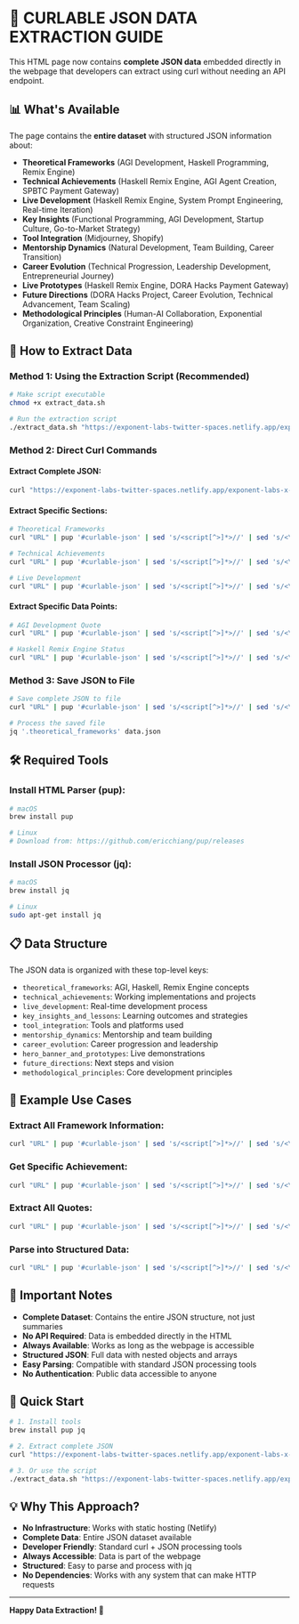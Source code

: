 # 🚀 CURLABLE JSON DATA EXTRACTION GUIDE

This HTML page now contains **complete JSON data** embedded directly in the webpage that developers can extract using curl without needing an API endpoint.

## **📊 What's Available**

The page contains the **entire dataset** with structured JSON information about:
- **Theoretical Frameworks** (AGI Development, Haskell Programming, Remix Engine)
- **Technical Achievements** (Haskell Remix Engine, AGI Agent Creation, SPBTC Payment Gateway)
- **Live Development** (Haskell Remix Engine, System Prompt Engineering, Real-time Iteration)
- **Key Insights** (Functional Programming, AGI Development, Startup Culture, Go-to-Market Strategy)
- **Tool Integration** (Midjourney, Shopify)
- **Mentorship Dynamics** (Natural Development, Team Building, Career Transition)
- **Career Evolution** (Technical Progression, Leadership Development, Entrepreneurial Journey)
- **Live Prototypes** (Haskell Remix Engine, DORA Hacks Payment Gateway)
- **Future Directions** (DORA Hacks Project, Career Evolution, Technical Advancement, Team Scaling)
- **Methodological Principles** (Human-AI Collaboration, Exponential Organization, Creative Constraint Engineering)

## **🔧 How to Extract Data**

### **Method 1: Using the Extraction Script (Recommended)**

```bash
# Make script executable
chmod +x extract_data.sh

# Run the extraction script
./extract_data.sh "https://exponent-labs-twitter-spaces.netlify.app/exponent-labs-x-space-agi-haskell-remix-engine-dorahacks-hackathon-sbtc-wed-aug-13-2025.html"
```

### **Method 2: Direct Curl Commands**

#### **Extract Complete JSON:**
```bash
curl "https://exponent-labs-twitter-spaces.netlify.app/exponent-labs-x-space-agi-haskell-remix-engine-dorahacks-hackathon-sbtc-wed-aug-13-2025.html" | pup '#curlable-json' | sed 's/<script[^>]*>//' | sed 's/<\/script>//'
```

#### **Extract Specific Sections:**
```bash
# Theoretical Frameworks
curl "URL" | pup '#curlable-json' | sed 's/<script[^>]*>//' | sed 's/<\/script>//' | jq '.theoretical_frameworks'

# Technical Achievements
curl "URL" | pup '#curlable-json' | sed 's/<script[^>]*>//' | sed 's/<\/script>//' | jq '.technical_achievements'

# Live Development
curl "URL" | pup '#curlable-json' | sed 's/<script[^>]*>//' | sed 's/<\/script>//' | jq '.live_development'
```

#### **Extract Specific Data Points:**
```bash
# AGI Development Quote
curl "URL" | pup '#curlable-json' | sed 's/<script[^>]*>//' | sed 's/<\/script>//' | jq -r '.theoretical_frameworks.agi_development.quote'

# Haskell Remix Engine Status
curl "URL" | pup '#curlable-json' | sed 's/<script[^>]*>//' | sed 's/<\/script>//' | jq -r '.technical_achievements.haskell_remix_engine.live_results'
```

### **Method 3: Save JSON to File**
```bash
# Save complete JSON to file
curl "URL" | pup '#curlable-json' | sed 's/<script[^>]*>//' | sed 's/<\/script>//' > data.json

# Process the saved file
jq '.theoretical_frameworks' data.json
```

## **🛠️ Required Tools**

### **Install HTML Parser (pup):**
```bash
# macOS
brew install pup

# Linux
# Download from: https://github.com/ericchiang/pup/releases
```

### **Install JSON Processor (jq):**
```bash
# macOS
brew install jq

# Linux
sudo apt-get install jq
```

## **📋 Data Structure**

The JSON data is organized with these top-level keys:
- `theoretical_frameworks`: AGI, Haskell, Remix Engine concepts
- `technical_achievements`: Working implementations and projects
- `live_development`: Real-time development process
- `key_insights_and_lessons`: Learning outcomes and strategies
- `tool_integration`: Tools and platforms used
- `mentorship_dynamics`: Mentorship and team building
- `career_evolution`: Career progression and leadership
- `hero_banner_and_prototypes`: Live demonstrations
- `future_directions`: Next steps and vision
- `methodological_principles`: Core development principles

## **🎯 Example Use Cases**

### **Extract All Framework Information:**
```bash
curl "URL" | pup '#curlable-json' | sed 's/<script[^>]*>//' | sed 's/<\/script>//' | jq '.theoretical_frameworks'
```

### **Get Specific Achievement:**
```bash
curl "URL" | pup '#curlable-json' | sed 's/<script[^>]*>//' | sed 's/<\/script>//' | jq '.technical_achievements.haskell_remix_engine'
```

### **Extract All Quotes:**
```bash
curl "URL" | pup '#curlable-json' | sed 's/<script[^>]*>//' | sed 's/<\/script>//' | jq -r '.. | .quote? // empty'
```

### **Parse into Structured Data:**
```bash
curl "URL" | pup '#curlable-json' | sed 's/<script[^>]*>//' | sed 's/<\/script>//' | jq '.live_development.haskell_remix_engine | {timeline: .development_timeline, results: .live_results, quote: .quote}'
```

## **🚨 Important Notes**

- **Complete Dataset**: Contains the entire JSON structure, not just summaries
- **No API Required**: Data is embedded directly in the HTML
- **Always Available**: Works as long as the webpage is accessible
- **Structured JSON**: Full data with nested objects and arrays
- **Easy Parsing**: Compatible with standard JSON processing tools
- **No Authentication**: Public data accessible to anyone

## **🔗 Quick Start**

```bash
# 1. Install tools
brew install pup jq

# 2. Extract complete JSON
curl "https://exponent-labs-twitter-spaces.netlify.app/exponent-labs-x-space-agi-haskell-remix-engine-dorahacks-hackathon-sbtc-wed-aug-13-2025.html" | pup '#curlable-json' | sed 's/<script[^>]*>//' | sed 's/<\/script>//' | jq '.'

# 3. Or use the script
./extract_data.sh "https://exponent-labs-twitter-spaces.netlify.app/exponent-labs-x-space-agi-haskell-remix-engine-dorahacks-hackathon-sbtc-wed-aug-13-2025.html"
```

## **💡 Why This Approach?**

- **No Infrastructure**: Works with static hosting (Netlify)
- **Complete Data**: Entire JSON dataset available
- **Developer Friendly**: Standard curl + JSON processing tools
- **Always Accessible**: Data is part of the webpage
- **Structured**: Easy to parse and process with jq
- **No Dependencies**: Works with any system that can make HTTP requests

---

**Happy Data Extraction! 🎉**

